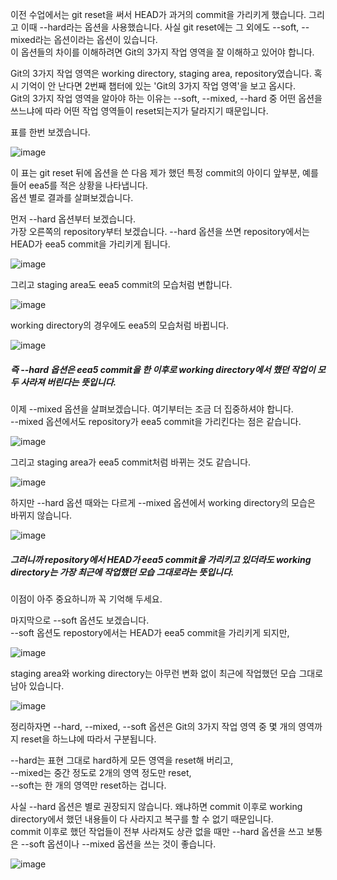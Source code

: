 이전 수업에서는 git reset을 써서 HEAD가 과거의 commit을 가리키게 했습니다.
그리고 이때 --hard라는 옵션을 사용했습니다. 사실 git reset에는 그 외에도 --soft, --mixed라는 옵션이라는 옵션이 있습니다.   
이 옵션들의 차이를 이해하려면 Git의 3가지 작업 영역을 잘 이해하고 있어야 합니다.

Git의 3가지 작업 영역은 working directory, staging area, repository였습니다. 혹시 기억이 안 난다면 2번째 챕터에 있는 'Git의 3가지 작업 영역'을 보고 옵시다.   
Git의 3가지 작업 영역을 알아야 하는 이유는 --soft, --mixed, --hard 중 어떤 옵션을 쓰느냐에 따라 어떤 작업 영역들이 reset되는지가 달라지기 때문입니다.

표를 한번 보겠습니다.

![image](https://user-images.githubusercontent.com/64893709/97107271-053e1a80-170a-11eb-85b9-f4f877c47bea.png)

이 표는 git reset 뒤에 옵션을 쓴 다음 제가 했던 특정 commit의 아이디 앞부분, 예를 들어 eea5를 적은 상황을 나타냅니다.   
옵션 별로 결과를 살펴보겠습니다.

먼저 --hard 옵션부터 보겠습니다.   
가장 오른쪽의 repository부터 보겠습니다. --hard 옵션을 쓰면 repository에서는 HEAD가 eea5 commit을 가리키게 됩니다.

![image](https://user-images.githubusercontent.com/64893709/97107411-b6dd4b80-170a-11eb-8b46-b72311b4e1ad.png)

그리고 staging area도 eea5 commit의 모습처럼 변합니다.

![image](https://user-images.githubusercontent.com/64893709/97107441-e68c5380-170a-11eb-8c2d-14e65fb2879d.png)

working directory의 경우에도 eea5의 모습처럼 바뀝니다.

![image](https://user-images.githubusercontent.com/64893709/97107451-f6a43300-170a-11eb-9b24-82554a82832a.png)

##### 즉 --hard 옵션은 eea5 commit을 한 이후로 working directory에서 했던 작업이 모두 사라져 버린다는 뜻입니다. 

이제 --mixed 옵션을 살펴보겠습니다. 여기부터는 조금 더 집중하셔야 합니다.   
--mixed 옵션에서도 repository가 eea5 commit을 가리킨다는 점은 같습니다.

![image](https://user-images.githubusercontent.com/64893709/97107507-539fe900-170b-11eb-85a9-86b62cb544f8.png)

그리고 staging area가 eea5 commit처럼 바뀌는 것도 같습니다.

![image](https://user-images.githubusercontent.com/64893709/97107527-6f0af400-170b-11eb-8807-4ed71b11c394.png)

하지만 --hard 옵션 때와는 다르게 --mixed 옵션에서 working directory의 모습은 바뀌지 않습니다.

![image](https://user-images.githubusercontent.com/64893709/97107565-9c57a200-170b-11eb-922b-f063ac9f102d.png)

##### 그러니까 repository에서 HEAD가 eea5 commit을 가리키고 있더라도 working directory는 가장 최근에 작업했던 모습 그대로라는 뜻입니다.   
이점이 아주 중요하니까 꼭 기억해 두세요.

마지막으로 --soft 옵션도 보겠습니다.   
--soft 옵션도 repostory에서는 HEAD가 eea5 commit을 가리키게 되지만,

![image](https://user-images.githubusercontent.com/64893709/97107626-dd4fb680-170b-11eb-8cff-14075d95261b.png)

staging area와 working directory는 아무런 변화 없이 최근에 작업했던 모습 그대로 남아 있습니다.

![image](https://user-images.githubusercontent.com/64893709/97107659-0708dd80-170c-11eb-8d45-d6ba3945f328.png)

정리하자면 --hard, --mixed, --soft 옵션은 Git의 3가지 작업 영역 중 몇 개의 영역까지 reset을 하느냐에 따라서 구분됩니다.

--hard는 표현 그대로 hard하게 모든 영역을 reset해 버리고,   
--mixed는 중간 정도로 2개의 영역 정도만 reset,   
--soft는 한 개의 영역만 reset하는 겁니다.

사실 --hard 옵션은 별로 권장되지 않습니다. 왜냐하면 commit 이후로 working directory에서 했던 내용들이 다 사라지고 복구를 할 수 없기 때문입니다.   
commit 이후로 했던 작업들이 전부 사라져도 상관 없을 때만 --hard 옵션을 쓰고 보통은 --soft 옵션이나 --mixed 옵션을 쓰는 것이 좋습니다.

![image](https://user-images.githubusercontent.com/64893709/97107834-f311ab80-170c-11eb-8763-8e544d1b8358.png)

